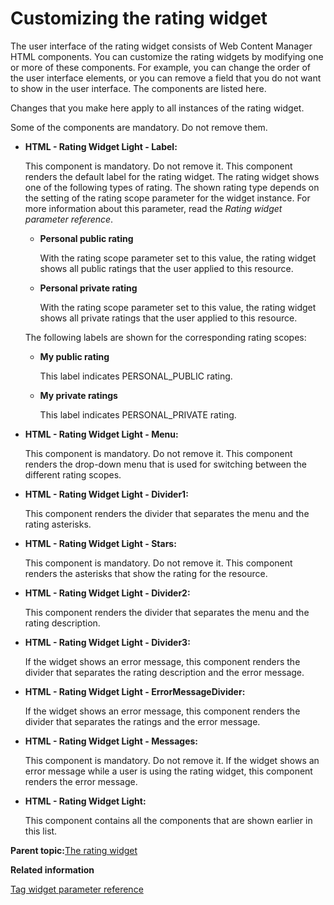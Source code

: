 # Customizing the rating widget

The user interface of the rating widget consists of Web Content Manager HTML components. You can customize the rating widgets by modifying one or more of these components. For example, you can change the order of the user interface elements, or you can remove a field that you do not want to show in the user interface. The components are listed here.

Changes that you make here apply to all instances of the rating widget.

Some of the components are mandatory. Do not remove them.

-   **HTML - Rating Widget Light - Label:**

    This component is mandatory. Do not remove it. This component renders the default label for the rating widget. The rating widget shows one of the following types of rating. The shown rating type depends on the setting of the rating scope parameter for the widget instance. For more information about this parameter, read the *Rating widget parameter reference*.

    -   **Personal public rating**

        With the rating scope parameter set to this value, the rating widget shows all public ratings that the user applied to this resource.

    -   **Personal private rating**

        With the rating scope parameter set to this value, the rating widget shows all private ratings that the user applied to this resource.

    The following labels are shown for the corresponding rating scopes:

    -   **My public rating**

        This label indicates PERSONAL\_PUBLIC rating.

    -   **My private ratings**

        This label indicates PERSONAL\_PRIVATE rating.

-   **HTML - Rating Widget Light - Menu:**

    This component is mandatory. Do not remove it. This component renders the drop-down menu that is used for switching between the different rating scopes.

-   **HTML - Rating Widget Light - Divider1:**

    This component renders the divider that separates the menu and the rating asterisks.

-   **HTML - Rating Widget Light - Stars:**

    This component is mandatory. Do not remove it. This component renders the asterisks that show the rating for the resource.

-   **HTML - Rating Widget Light - Divider2:**

    This component renders the divider that separates the menu and the rating description.

-   **HTML - Rating Widget Light - Divider3:**

    If the widget shows an error message, this component renders the divider that separates the rating description and the error message.

-   **HTML - Rating Widget Light - ErrorMessageDivider:**

    If the widget shows an error message, this component renders the divider that separates the ratings and the error message.

-   **HTML - Rating Widget Light - Messages:**

    This component is mandatory. Do not remove it. If the widget shows an error message while a user is using the rating widget, this component renders the error message.

-   **HTML - Rating Widget Light:**

    This component contains all the components that are shown earlier in this list.


**Parent topic:**[The rating widget](../admin-system/tag_rate_inline_rate_wdgt_lite.md)

**Related information**  


[Tag widget parameter reference](../admin-system/tag_rate_parm_ref_inl_tag_lite.md)


